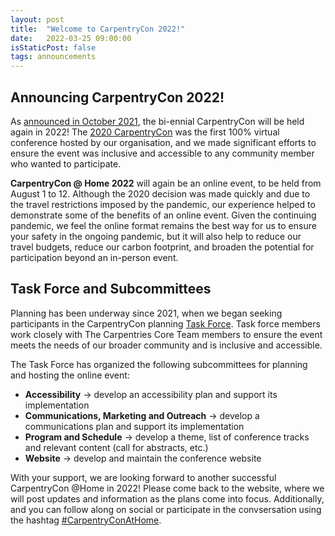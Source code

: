 ```yaml
---
layout: post
title:  "Welcome to CarpentryCon 2022!"
date:   2022-03-25 09:00:00
isStaticPost: false
tags: announcements
---
```


## Announcing CarpentryCon 2022!

As [announced in October 2021](https://carpentries.org/blog/2021/10/carpentrycon-at-home-2022/), the bi-ennial CarpentryCon will be held again in 2022! The [2020 CarpentryCon](https://carpentries.org/blog/2020/04/changes-to-carpentrycon-2020/) was the first 100% virtual conference hosted by our organisation, and we made significant efforts to ensure the event was inclusive and accessible to any community member who wanted to participate.

**CarpentryCon @ Home 2022** will again be an online event, to be held from August 1 to 12. Although the 2020 decision was made quickly and due to the travel restrictions imposed by the pandemic, our experience helped to demonstrate some of the benefits of an online event. Given the continuing pandemic, we feel the online format remains the best way for us to ensure your safety in the ongoing pandemic, but it will also help to reduce our travel budgets, reduce our carbon footprint, and broaden the potential for participation beyond an in-person event.

## Task Force and Subcommittees

Planning has been underway since 2021, when we began seeking participants in the CarpentryCon planning [Task Force](/task-force/). Task force members work closely with The Carpentries Core Team members to ensure the event meets the needs of our broader community and is inclusive and accessible.

The Task Force has organized the following subcommittees for planning and hosting the online event:

- **Accessibility** -> develop an accessibility plan and support its implementation
- **Communications, Marketing and Outreach** -> develop a communications plan and support its implementation
- **Program and Schedule** -> develop a theme, list of conference tracks and relevant content (call for abstracts, etc.)
- **Website** -> develop and maintain the conference website

With your support, we are looking forward to another successful CarpentryCon @Home in 2022! Please come back to the website, where we will post updates and information as the plans come into focus. Additionally, and you can follow along on social or participate in the convsersation using the hashtag [#CarpentryConAtHome](https://twitter.com/hashtag/CarpentryConAtHome).